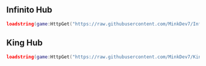 ## Infinito Hub

```lua
loadstring(game:HttpGet("https://raw.githubusercontent.com/MinkDev7/InfinitoHub/main/InfinitoLoader.lua"))()
```

## King Hub

```lua
loadstring(game:HttpGet("https://raw.githubusercontent.com/MinkDev7/KingHub/main/KingLoader.lua"))()
```
